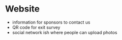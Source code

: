 # Website

* information for sponsors to contact us
* QR code for exit survey
* social network ish where people can upload photos
